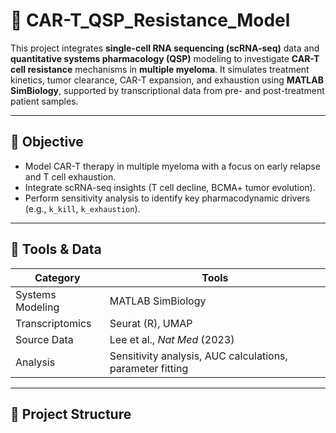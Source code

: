 # 🧬 CAR-T_QSP_Resistance_Model

This project integrates **single-cell RNA sequencing (scRNA-seq)** data and **quantitative systems pharmacology (QSP)** modeling to investigate **CAR-T cell resistance** mechanisms in **multiple myeloma**. It simulates treatment kinetics, tumor clearance, CAR-T expansion, and exhaustion using **MATLAB SimBiology**, supported by transcriptional data from pre- and post-treatment patient samples.

---

## 🔬 Objective

- Model CAR-T therapy in multiple myeloma with a focus on early relapse and T cell exhaustion.
- Integrate scRNA-seq insights (T cell decline, BCMA+ tumor evolution).
- Perform sensitivity analysis to identify key pharmacodynamic drivers (e.g., `k_kill`, `k_exhaustion`).

---

## 🧪 Tools & Data

| Category | Tools |
|----------|-------|
| Systems Modeling | MATLAB SimBiology |
| Transcriptomics | Seurat (R), UMAP |
| Source Data | Lee et al., *Nat Med* (2023) |
| Analysis | Sensitivity analysis, AUC calculations, parameter fitting |

---

## 📁 Project Structure

